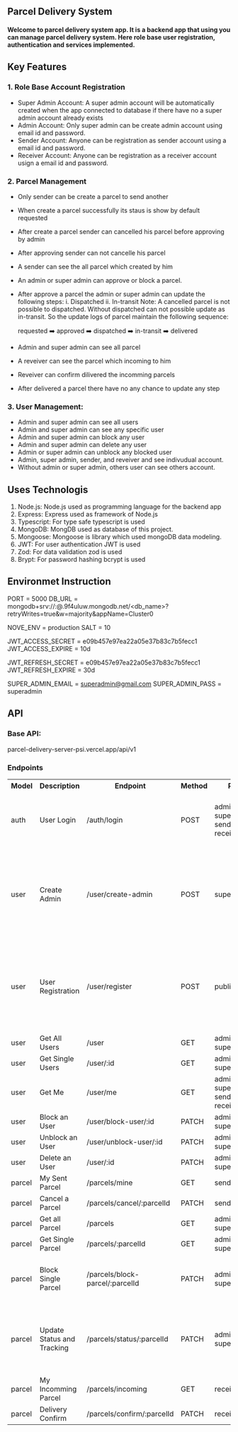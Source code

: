 ## Parcel Delivery System
#### Welcome to parcel delivery system app. It is a backend app that using you can manage parcel delivery system. Here role base user registration, authentication and services implemented.

## Key Features
### 1. Role Base Account Registration
  - Super Admin Account: A super admin account will be automatically created when the app connected to database if there have no a super admin account already exists
  - Admin Account: Only super admin can be create admin account using email id and password.
  - Sender Account: Anyone can be registration as sender account using a email id and password.
  - Receiver Account: Anyone can be registration as a receiver account usign a email id and password.

### 2. Parcel Management
  - Only sender can be create a parcel to send another
  - When create a parcel successfully its staus is show by default requested
  - After create a parcel sender can cancelled his parcel before approving by admin
  - After approving sender can not cancelle his parcel
  - A sender can see the all parcel which created by him

  - An admin or super admin can approve or block a parcel.
  - After approve a parcel the admin or super admin can update the following steps:
      i. Dispatched
      ii. In-transit
    Note: A cancelled parcel is not possible to dispatched. Without dispatched can not possible update as in-transit. So the update logs of parcel maintain the following sequence:

    requested ➡️ approved ➡️ dispatched ➡️ in-transit ➡️ delivered
  - Admin and super admin can see all parcel

  - A reveiver can see the parcel which incoming to him
  - Reveiver can confirm dilivered the incomming parcels
  - After delivered a parcel there have no any chance to update any step

### 3. User Management:
  - Admin and super admin can see all users
  - Admin and super admin can see any specific user
  - Admin and super admin can block any user
  - Admin and super admin can delete any user
  - Admin or  super admin can unblock any blocked user
  - Admin, super admin, sender, and reveiver and see indivudual account.
  - Without admin or super admin, others user can see others account.
    
## Uses Technologis
  1. Node.js: Node.js used as programming language for the backend app
  2. Express: Express used as framework of Node.js
  3. Typescript: For type safe typescript is used
  4. MongoDB: MongDB used as database of this project.
  5. Mongoose: Mongoose is library which used mongoDB data modeling.
  6. JWT: For user authentication JWT is used
  7. Zod: For data validation zod is used
  8. Brypt: For password hashing bcrypt is used

## Environmet Instruction
  PORT = 5000
  DB_URL = mongodb+srv://<username>:<password>@<cluster-url>.9f4uluw.mongodb.net/<db_name>?retryWrites=true&w=majority&appName=Cluster0
  
  NOVE_ENV = production
  SALT = 10
  
  JWT_ACCESS_SECRET = e09b457e97ea22a05e37b83c7b5fecc1
  JWT_ACCESS_EXPIRE = 10d
  
  JWT_REFRESH_SECRET = e09b457e97ea22a05e37b83c7b5fecc1
  JWT_REFRESH_EXPIRE = 30d
  
  SUPER_ADMIN_EMAIL = superadmin@gmail.com
  SUPER_ADMIN_PASS = superadmin

## API
### Base API: 
parcel-delivery-server-psi.vercel.app/api/v1

### Endpoints

<table>
  <tr>
    <th>Model</th>
    <th>Description</th>
    <th>Endpoint</th>
    <th>Method</th>
    <th>Role</th>
    <th>Body</th>
  </tr>
  <tr>
    <td>auth</td>
    <td>User Login</td>
    <td>/auth/login</td>
    <td>POST</td>
    <td>admin, superAdmin, sender, receiver</td>
    <td>      
      
      {
          "email": "superadmin@gmail.com",
          "password": "superadmin"
      }
      
  </td>
  </tr>
  
  <tr>
    <td>user</td>
    <td>Create Admin</td>
    <td>/user/create-admin</td>
    <td>POST</td>
    <td>superAdmin</td>
    <td>      
      
    {
      "name": "Admin1",
      "email": "admin1@gmail.com",
      "phone": "01712345678",
      "address": "Dinajpur Sadar, Dinajpur",
      "password": "admin1",
      "role": "admin"
    }
      
  </td>
  </tr>
  
  <tr>
    <td>user</td>
    <td>User Registration</td>
    <td>/user/register</td>
    <td>POST</td>
    <td>public</td>
    <td>      
      
    {
      "name": "Sender One",
      "email": "sender@gmail.com",
      "phone": "01700000001",
      "address": "Bogura Sadar, Bogura",
      "password": "123456", 
      "role": "sender"
    }
      
  </td>
  </tr>
  
  <tr>
    <td>user</td>
    <td>Get All Users</td>
    <td>/user</td>
    <td>GET</td>
    <td>admin, superAdmin</td>
    <td>NA</td>
  </tr>
  
  <tr>
    <td>user</td>
    <td>Get Single Users</td>
    <td>/user/:id</td>
    <td>GET</td>
    <td>admin, superAdmin</td>
    <td>NA</td>
  </tr>
  
  <tr>
    <td>user</td>
    <td>Get Me</td>
    <td>/user/me</td>
    <td>GET</td>
    <td>admin, superAdmin, sender, receiver</td>
    <td>NA</td>
  </tr>
  
  <tr>
    <td>user</td>
    <td>Block an User</td>
    <td>/user/block-user/:id</td>
    <td>PATCH</td>
    <td>admin, superAdmin</td>
    <td>NA</td>
  </tr>
  
  <tr>
    <td>user</td>
    <td>Unblock an User</td>
    <td>/user/unblock-user/:id</td>
    <td>PATCH</td>
    <td>admin, superAdmin</td>
    <td>NA</td>
  </tr>
  
  <tr>
    <td>user</td>
    <td>Delete an User</td>
    <td>/user/:id</td>
    <td>PATCH</td>
    <td>admin, superAdmin</td>
    <td>NA</td>
  </tr>
  
  <tr>
    <td>parcel</td>
    <td>My Sent Parcel</td>
    <td>/parcels/mine</td>
    <td>GET</td>
    <td>sender</td>
    <td>NA</td>
  </tr>
  
  <tr>
    <td>parcel</td>
    <td>Cancel a Parcel</td>
    <td>/parcels/cancel/:parcelId</td>
    <td>PATCH</td>
    <td>sender</td>
    <td>NA</td>
  </tr>
  
  <tr>
    <td>parcel</td>
    <td>Get all Parcel</td>
    <td>/parcels</td>
    <td>GET</td>
    <td>admin, superAdmin</td>
    <td>NA</td>
  </tr>
  
  <tr>
    <td>parcel</td>
    <td>Get Single Parcel</td>
    <td>/parcels/:parcelId</td>
    <td>GET</td>
    <td>admin, superAdmin</td>
    <td>NA</td>
  </tr>
  
  <tr>
    <td>parcel</td>
    <td>Block Single Parcel</td>
    <td>/parcels/block-parcel/:parcelId</td>
    <td>PATCH</td>
    <td>admin, superAdmin</td>
    <td>
  
    {
      "location": "Bogura",
      "note": "Blocked the parcel"
    }
  </td>
  </tr>
  
  <tr>
    <td>parcel</td>
    <td>Update Status and Tracking</td>
    <td>/parcels/status/:parcelId</td>
    <td>PATCH</td>
    <td>admin, superAdmin</td>
    <td>
      
    {
      "status": "approved",
      "location": "Dinajpur, Bangladesh",
      "note": "The parcel is now transit from Dinajpur to Bogura"
    }
  </td>
  </tr>

  <tr>
    <td>parcel</td>
    <td>My Incomming Parcel</td>
    <td>/parcels/incoming</td>
    <td>GET</td>
    <td>receiver</td>
    <td>NA</td>
  </tr>
  
  <tr>
    <td>parcel</td>
    <td>Delivery Confirm</td>
    <td>/parcels/confirm/:parcelId</td>
    <td>PATCH</td>
    <td>receiver</td>
    <td>NA</td>
  </tr>


  
</table>
